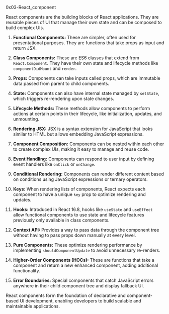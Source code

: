 0x03-React_component

React components are the building blocks of React applications. They are reusable pieces of UI that manage their own state and can be composed to build complex UIs.

1. **Functional Components:** These are simpler, often used for presentational purposes. They are functions that take props as input and return JSX.

2. **Class Components:** These are ES6 classes that extend from `React.Component`. They have their own state and lifecycle methods like `componentDidMount` and `render`.

3. **Props:** Components can take inputs called props, which are immutable data passed from parent to child components.

4. **State:** Components can also have internal state managed by `setState`, which triggers re-rendering upon state changes.

5. **Lifecycle Methods:** These methods allow components to perform actions at certain points in their lifecycle, like initialization, updates, and unmounting.

6. **Rendering JSX:** JSX is a syntax extension for JavaScript that looks similar to HTML but allows embedding JavaScript expressions.

7. **Component Composition:** Components can be nested within each other to create complex UIs, making it easy to manage and reuse code.

8. **Event Handling:** Components can respond to user input by defining event handlers like `onClick` or `onChange`.

9. **Conditional Rendering:** Components can render different content based on conditions using JavaScript expressions or ternary operators.

10. **Keys:** When rendering lists of components, React expects each component to have a unique `key` prop to optimize rendering and updates.

11. **Hooks:** Introduced in React 16.8, hooks like `useState` and `useEffect` allow functional components to use state and lifecycle features previously only available in class components.

12. **Context API:** Provides a way to pass data through the component tree without having to pass props down manually at every level.

13. **Pure Components:** These optimize rendering performance by implementing `shouldComponentUpdate` to avoid unnecessary re-renders.

14. **Higher-Order Components (HOCs):** These are functions that take a component and return a new enhanced component, adding additional functionality.

15. **Error Boundaries:** Special components that catch JavaScript errors anywhere in their child component tree and display fallback UI.

React components form the foundation of declarative and component-based UI development, enabling developers to build scalable and maintainable applications.
